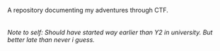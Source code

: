 A repository documenting my adventures through CTF.
<br><br><br>
_Note to self: Should have started way earlier than Y2 in university. But better late than never i guess._